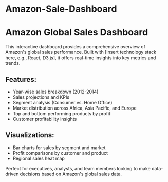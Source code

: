 # Amazon-Sale-Dashboard
# Amazon Global Sales Dashboard

This interactive dashboard provides a comprehensive overview of Amazon's global sales performance. Built with [insert technology stack here, e.g., React, D3.js], it offers real-time insights into key metrics and trends.

## Features:

- Year-wise sales breakdown (2012-2014)
- Sales projections and KPIs
- Segment analysis (Consumer vs. Home Office)
- Market distribution across Africa, Asia Pacific, and Europe
- Top and bottom performing products by profit
- Customer profitability insights

## Visualizations:

- Bar charts for sales by segment and market
- Profit comparisons by customer and product
- Regional sales heat map

Perfect for executives, analysts, and team members looking to make data-driven decisions based on Amazon's global sales data.
